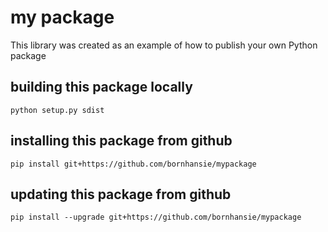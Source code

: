 # my package
This library was created as an example of how to publish  your own Python package

## building this package locally
`python setup.py sdist`

## installing this package from github
`pip install git+https://github.com/bornhansie/mypackage`

## updating this package from github

`pip install --upgrade git+https://github.com/bornhansie/mypackage`
